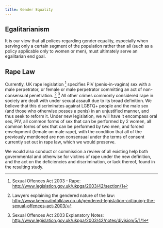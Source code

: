 ```yaml
---
title: Gender Equality
---
```

## Egalitarianism

It is our view that all polices regarding gender equality, especially when serving only a certain segment of the population rather than all (such as a policy applicable only to women or men), must ultimately serve an egalitarian end goal.

## Rape Law

Currently, UK rape legislation [^sexual-offences-act-2003] specifies PIV (penis-in-vagina) sex with a male perpetrator, or female or male perpetrator committing an act of non-consensual penetration. [^SOA2003-analysis] [^SOA2003-notes] All other crimes commonly considered rape in society are dealt with under sexual assault due to its broad definition. We believe that this discriminates against LGBTQ+ people and the male sex (and those who otherwise posses a penis) in an unjustified manner, and thus seek to reform it. Under new legislation, we will have it encompass oral sex, PIV, all common forms of sex that can be performed by 2 women, all common forms of sex that can be performed by two men, and forced envelopment (female on male rape), with the condition that all of the previously mentioned are non consensual under the terms of consent currently set out in rape law, which we would preserve.

We would also conduct or commission a review of all existing help both governmental and otherwise for victims of rape under the new definition, and the act on the deficiencies and discrimination, or lack thereof, found in the resulting study.

[^sexual-offences-act-2003]:Sexual Offences Act 2003 - Rape: http://www.legislation.gov.uk/ukpga/2003/42/section/1

[^SOA2003-notes]:Sexual Offences Act 2003 Explanatory Notes: http://www.legislation.gov.uk/ukpga/2003/42/notes/division/5/1/1

[^SOA2003-analysis]:Lawyers explaining the gendered nature of the law: http://www.keepcalmtalklaw.co.uk/gendered-legislation-critiquing-the-sexual-offences-act-2003/
